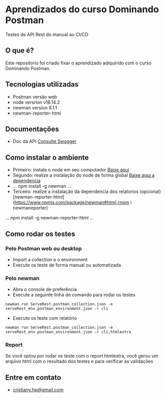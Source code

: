 # Aprendizados do curso Dominando Postman
Testes de API Rest do manual ao CI/CD

## O que é?
Este repositorio foi criado fixar o aprendizado adiquirido com o curso Dominando Postman.

## Tecnologias utilizadas
- Postman versão web
- node versrion v18.14.2
- newman version 6.1.1
- newman-reporter-html

## Documentações

 - Doc da API [Consulte Swagger](https://serverest.dev/)

## Como instalar o ambiente

- Primeiro: instale o node em seu computador [Baixe aqui](https://nodejs.org/en/download)
- Segundo: realize a instalação do node de forma global [Baixe aqui a dependencia](https://www.npmjs.com/package/newman)
- 
  ...
  npm install -g newman
  ...
- Terceiro: realize a instalação da dependencia dos relatorios (opcional) [newman-reporter-html](https://www.npmjs.com/package/newman#html-rnpm i newmaneporter)

...
 npm install -g newman-reporter-html
 ...

## Como rodar os testes

### Pelo Postman web ou desktop
- Import a collection e o environment
- Execute os teste de forma manual ou automatizada
  
### Pelo newman
- Abra o console de preferência
- Execute a seguinte linha de comando para rodar os testes
```
newman run ServeRest.postman_collection.json -e serveRest_env.postman_environment.json -r cli
```
- Execute os teste com relatório
```
newman run ServeRest.postman_collection.json -e serveRest_env.postman_environment.json -r cli,htmlextra
```
### Report
Se você optou por rodar os teste com o report htmlextra, você gerou um arquivo html com o resultado dos testes e para verificar as validações

## Entre em contato
- cristiany.hp@gmail.com
